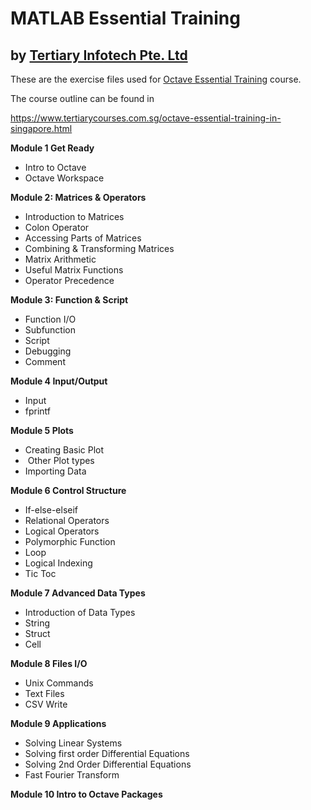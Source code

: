 # MATLAB Essential Training
## by [Tertiary Infotech Pte. Ltd](https://www.tertiarycourses.com.sg/)

These are the exercise files used for [Octave Essential Training](https://www.tertiarycourses.com.sg/octave-essential-training-in-singapore.html) course. 

The course outline can be found in 

https://www.tertiarycourses.com.sg/octave-essential-training-in-singapore.html

<p><strong>Module 1 Get Ready</strong></p>
<ul>
<li>Intro to Octave</li>
<li>Octave Workspace</li>
</ul>
<p><strong>Module 2: Matrices &amp; Operators</strong> </p>
<ul>
<li>Introduction to Matrices</li>
<li>Colon Operator</li>
<li>Accessing Parts of Matrices</li>
<li>Combining &amp; Transforming Matrices</li>
<li>Matrix Arithmetic</li>
<li>Useful Matrix Functions</li>
<li>Operator Precedence</li>
</ul>
<p><strong>Module 3: Function &amp; Script</strong></p>
<ul>
<li>Function I/O</li>
<li>Subfunction</li>
<li>Script</li>
<li>Debugging</li>
<li>Comment</li>
</ul>
<p><strong>Module 4 Input/Output</strong> </p>
<ul>
<li>Input</li>
<li>fprintf</li>
</ul>
<p><strong>Module 5 Plots</strong> </p>
<ul>
<li>Creating Basic Plot</li>
<li>&nbsp;Other Plot types</li>
<li>Importing Data</li>
</ul>
<p><strong>Module 6 Control Structure</strong></p>
<ul>
<li>If-else-elseif</li>
<li>Relational Operators</li>
<li>Logical Operators</li>
<li>Polymorphic Function</li>
<li>Loop</li>
<li>Logical Indexing</li>
<li>Tic Toc</li>
</ul>
<p><strong>Module 7 Advanced Data Types</strong></p>
<ul>
<li>Introduction of Data Types</li>
<li>String</li>
<li>Struct</li>
<li>Cell</li>
</ul>
<p><strong>Module 8 Files I/O</strong></p>
<ul>
<li>Unix Commands</li>
<li>Text Files</li>
<li>CSV Write</li>
</ul>
<p><strong>Module 9 Applications</strong></p>
<ul>
<li>Solving Linear Systems</li>
<li>Solving first order Differential Equations</li>
<li>Solving 2nd Order Differential Equations</li>
<li>Fast Fourier Transform</li>
</ul>
<p><strong>Module 10 Intro to Octave Packages</strong></p>
